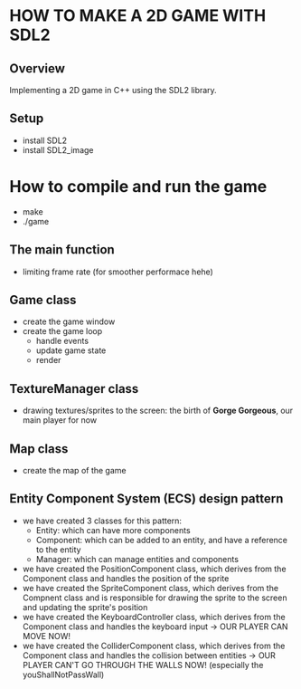 HOW TO MAKE A 2D GAME WITH SDL2
===
## Overview
Implementing a 2D game in C++ using the SDL2 library.

## Setup
- install SDL2
- install SDL2_image

# How to compile and run the game
- make
- ./game

## The main function
- limiting frame rate (for smoother performace hehe)

## Game class
- create the game window
- create the game loop
  - handle events
  - update game state
  - render

## TextureManager class
- drawing textures/sprites to the screen: the birth of **Gorge Gorgeous**, our main player for now

<!-- ## GameObject class
- create player objects -->

## Map class
- create the map of the game

## Entity Component System (ECS) design pattern
- we have created 3 classes for this pattern: 
  - Entity: which can have more components
  - Component: which can be added to an entity, and have a reference to the entity
  - Manager: which can manage entities and components
- we have created the PositionComponent class, which derives from the Component class and handles the position of the sprite
- we have created the SpriteComponent class, which derives from the Compnent class and is responsible for drawing the sprite to the screen and updating the sprite's position
- we have created the KeyboardController class, which derives from the Component class and handles the keyboard input -> OUR PLAYER CAN MOVE NOW!
- we have created the ColliderComponent class, which derives from the Component class and handles the collision between entities -> OUR PLAYER CAN'T GO THROUGH THE WALLS NOW! (especially the youShallNotPassWall)

